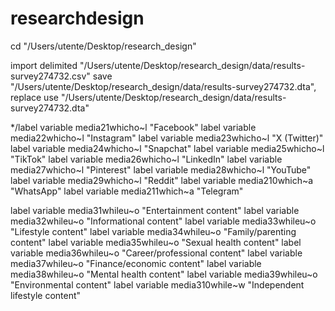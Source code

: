 # researchdesign
cd "/Users/utente/Desktop/research_design"

import delimited "/Users/utente/Desktop/research_design/data/results-survey274732.csv"
save "/Users/utente/Desktop/research_design/data/results-survey274732.dta", replace 
use "/Users/utente/Desktop/research_design/data/results-survey274732.dta"


*/label variable media21whicho~l "Facebook"
label variable media22whicho~l "Instagram"
label variable media23whicho~l "X (Twitter)"
label variable media24whicho~l "Snapchat"
label variable media25whicho~l "TikTok"
label variable media26whicho~l "LinkedIn"
label variable media27whicho~l "Pinterest"
label variable media28whicho~l "YouTube"
label variable media29whicho~l "Reddit"
label variable media210which~a "WhatsApp"
label variable media211which~a "Telegram"

label variable media31whileu~o "Entertainment content"
label variable media32whileu~o "Informational content"
label variable media33whileu~o "Lifestyle content"
label variable media34whileu~o "Family/parenting content"
label variable media35whileu~o "Sexual health content"
label variable media36whileu~o "Career/professional content"
label variable media37whileu~o "Finance/economic content"
label variable media38whileu~o "Mental health content"
label variable media39whileu~o "Environmental content"
label variable media310while~w "Independent lifestyle content" 


